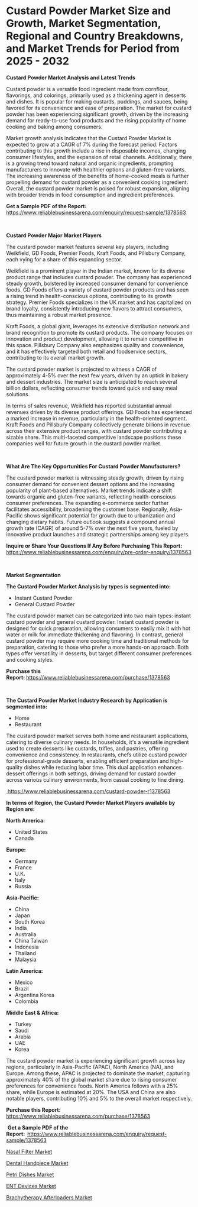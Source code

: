 <p><h1>Custard Powder Market Size and Growth, Market Segmentation, Regional and Country Breakdowns, and Market Trends for Period from 2025 -  2032</h1></p><p><strong>Custard Powder Market Analysis and Latest Trends</strong></p>
<p><p>Custard powder is a versatile food ingredient made from cornflour, flavorings, and colorings, primarily used as a thickening agent in desserts and dishes. It is popular for making custards, puddings, and sauces, being favored for its convenience and ease of preparation. The market for custard powder has been experiencing significant growth, driven by the increasing demand for ready-to-use food products and the rising popularity of home cooking and baking among consumers.</p><p>Market growth analysis indicates that the Custard Powder Market is expected to grow at a CAGR of 7% during the forecast period. Factors contributing to this growth include a rise in disposable incomes, changing consumer lifestyles, and the expansion of retail channels. Additionally, there is a growing trend toward natural and organic ingredients, prompting manufacturers to innovate with healthier options and gluten-free variants. The increasing awareness of the benefits of home-cooked meals is further propelling demand for custard powder as a convenient cooking ingredient. Overall, the custard powder market is poised for robust expansion, aligning with broader trends in food consumption and ingredient preferences.</p></p>
<p><strong>Get a Sample PDF of the Report:&nbsp;</strong> <a href="https://www.reliablebusinessarena.com/enquiry/request-sample/1378563?utm_campaign=3186&utm_medium=2&utm_source=Github&utm_content=ia&utm_term=07042025&utm_id=custard-powder">https://www.reliablebusinessarena.com/enquiry/request-sample/1378563</a></p>
<p>&nbsp;</p>
<p><strong>Custard Powder Major Market Players</strong></p>
<p><p>The custard powder market features several key players, including Weikfield, GD Foods, Premier Foods, Kraft Foods, and Pillsbury Company, each vying for a share of this expanding sector. </p><p>Weikfield is a prominent player in the Indian market, known for its diverse product range that includes custard powder. The company has experienced steady growth, bolstered by increased consumer demand for convenience foods. GD Foods offers a variety of custard powder products and has seen a rising trend in health-conscious options, contributing to its growth strategy. Premier Foods specializes in the UK market and has capitalized on brand loyalty, consistently introducing new flavors to attract consumers, thus maintaining a robust market presence.</p><p>Kraft Foods, a global giant, leverages its extensive distribution network and brand recognition to promote its custard products. The company focuses on innovation and product development, allowing it to remain competitive in this space. Pillsbury Company also emphasizes quality and convenience, and it has effectively targeted both retail and foodservice sectors, contributing to its overall market growth.</p><p>The custard powder market is projected to witness a CAGR of approximately 4-5% over the next few years, driven by an uptick in bakery and dessert industries. The market size is anticipated to reach several billion dollars, reflecting consumer trends toward quick and easy meal solutions.</p><p>In terms of sales revenue, Weikfield has reported substantial annual revenues driven by its diverse product offerings. GD Foods has experienced a marked increase in revenue, particularly in the health-oriented segment. Kraft Foods and Pillsbury Company collectively generate billions in revenue across their extensive product ranges, with custard powder contributing a sizable share. This multi-faceted competitive landscape positions these companies well for future growth in the custard powder market.</p></p>
<p>&nbsp;</p>
<p><strong>What Are The Key Opportunities For Custard Powder Manufacturers?</strong></p>
<p><p>The custard powder market is witnessing steady growth, driven by rising consumer demand for convenient dessert options and the increasing popularity of plant-based alternatives. Market trends indicate a shift towards organic and gluten-free variants, reflecting health-conscious consumer preferences. The expanding e-commerce sector further facilitates accessibility, broadening the customer base. Regionally, Asia-Pacific shows significant potential for growth due to urbanization and changing dietary habits. Future outlook suggests a compound annual growth rate (CAGR) of around 5-7% over the next five years, fueled by innovative product launches and strategic partnerships among key players.</p></p>
<p><strong>Inquire or Share Your Questions If Any Before Purchasing This Report:</strong> <a href="https://www.reliablebusinessarena.com/enquiry/pre-order-enquiry/1378563?utm_campaign=3186&utm_medium=2&utm_source=Github&utm_content=ia&utm_term=07042025&utm_id=custard-powder">https://www.reliablebusinessarena.com/enquiry/pre-order-enquiry/1378563</a></p>
<p>&nbsp;</p>
<p><strong>Market Segmentation</strong></p>
<p><strong>The Custard Powder Market Analysis by types is segmented into:</strong></p>
<p><ul><li>Instant Custard Powder</li><li>General Custard Powder</li></ul></p>
<p><p>The custard powder market can be categorized into two main types: instant custard powder and general custard powder. Instant custard powder is designed for quick preparation, allowing consumers to easily mix it with hot water or milk for immediate thickening and flavoring. In contrast, general custard powder may require more cooking time and traditional methods for preparation, catering to those who prefer a more hands-on approach. Both types offer versatility in desserts, but target different consumer preferences and cooking styles.</p></p>
<p><strong>Purchase this Report:&nbsp;</strong><a href="https://www.reliablebusinessarena.com/purchase/1378563?utm_campaign=3186&utm_medium=2&utm_source=Github&utm_content=ia&utm_term=07042025&utm_id=custard-powder">https://www.reliablebusinessarena.com/purchase/1378563</a></p>
<p>&nbsp;</p>
<p><strong>The Custard Powder Market Industry Research by Application is segmented into:</strong></p>
<p><ul><li>Home</li><li>Restaurant</li></ul></p>
<p><p>The custard powder market serves both home and restaurant applications, catering to diverse culinary needs. In households, it's a versatile ingredient used to create desserts like custards, trifles, and pastries, offering convenience and consistency. In restaurants, chefs utilize custard powder for professional-grade desserts, enabling efficient preparation and high-quality dishes while reducing labor time. This dual application enhances dessert offerings in both settings, driving demand for custard powder across various culinary environments, from casual cooking to fine dining.</p></p>
<p><a href="https://www.reliablebusinessarena.com/custard-powder-r1378563?utm_campaign=3186&utm_medium=2&utm_source=Github&utm_content=ia&utm_term=07042025&utm_id=custard-powder">&nbsp;https://www.reliablebusinessarena.com/custard-powder-r1378563</a></p>
<p><strong>In terms of Region, the Custard Powder Market Players available by Region are:</strong></p>
<p>
    <p> <strong> North America: </strong>
        <ul>
            <li>United States</li>
            <li>Canada</li>
        </ul>
        </p> 
    <p> <strong> Europe: </strong>
        <ul>
            <li>Germany</li>
            <li>France</li>
            <li>U.K.</li>
            <li>Italy</li>
            <li>Russia</li>
        </ul>
        </p> 
    <p> <strong> Asia-Pacific: </strong>
        <ul>
            <li>China</li>
            <li>Japan</li>
            <li>South Korea</li>
            <li>India</li>
            <li>Australia</li>
            <li>China Taiwan</li>
            <li>Indonesia</li>
            <li>Thailand</li>
            <li>Malaysia</li>
        </ul>
        </p> 
    <p> <strong> Latin America: </strong>
        <ul>
            <li>Mexico</li>
            <li>Brazil</li>
            <li>Argentina Korea</li>
            <li>Colombia</li>
        </ul>
        </p> 
    <p> <strong> Middle East & Africa: </strong>
        <ul>
            <li>Turkey</li>
            <li>Saudi</li>
            <li>Arabia</li>
            <li>UAE</li>
            <li>Korea</li>
        </ul>
    </p>
    </p>
<p><p>The custard powder market is experiencing significant growth across key regions, particularly in Asia-Pacific (APAC), North America (NA), and Europe. Among these, APAC is projected to dominate the market, capturing approximately 40% of the global market share due to rising consumer preferences for convenience foods. North America follows with a 25% share, while Europe is estimated at 20%. The USA and China are also notable players, contributing 10% and 5% to the overall market respectively.</p></p>
<p><strong>Purchase this Report: </strong><a href="https://www.reliablebusinessarena.com/purchase/1378563?utm_campaign=3186&utm_medium=2&utm_source=Github&utm_content=ia&utm_term=07042025&utm_id=custard-powder">https://www.reliablebusinessarena.com/purchase/1378563</a></p>
<p>&nbsp;<strong>Get a Sample PDF of the Report:&nbsp;&nbsp;</strong><a href="https://www.reliablebusinessarena.com/enquiry/request-sample/1378563?utm_campaign=3186&utm_medium=2&utm_source=Github&utm_content=ia&utm_term=07042025&utm_id=custard-powder">https://www.reliablebusinessarena.com/enquiry/request-sample/1378563</a></p>
<p><strong></strong></p>
<p><p><a href="https://www.linkedin.com/pulse/outlook-nasal-filter-market-2025-2032-competitive-insights-ehmge?utm_campaign=3186&utm_medium=2&utm_source=Github&utm_content=ia&utm_term=07042025&utm_id=custard-powder">Nasal Filter Market</a></p><p><a href="https://www.linkedin.com/pulse/comprehend-dental-handpiece-market-size-growing-cagr-77-comprehensive-yg7ae?utm_campaign=3186&utm_medium=2&utm_source=Github&utm_content=ia&utm_term=07042025&utm_id=custard-powder">Dental Handpiece Market</a></p><p><a href="https://www.linkedin.com/pulse/petri-dishes-market-growth-competitive-landscape-segment-uojse?utm_campaign=3186&utm_medium=2&utm_source=Github&utm_content=ia&utm_term=07042025&utm_id=custard-powder">Petri Dishes Market</a></p><p><a href="https://www.linkedin.com/pulse/ent-devices-market-analysis-highlights-growth-metrics-projected-1kdxe?utm_campaign=3186&utm_medium=2&utm_source=Github&utm_content=ia&utm_term=07042025&utm_id=custard-powder">ENT Devices Market</a></p><p><a href="https://www.linkedin.com/pulse/market-demand-revenue-brachytherapy-afterloaders-industry-from-2025-vzbfe?utm_campaign=3186&utm_medium=2&utm_source=Github&utm_content=ia&utm_term=07042025&utm_id=custard-powder">Brachytherapy Afterloaders Market</a></p></p>